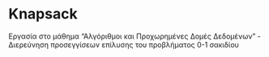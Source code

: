 # Knapsack
Εργασία στο μάθημα “Αλγόριθμοι και Προχωρημένες Δομές Δεδομένων” - Διερεύνηση προσεγγίσεων επίλυσης του προβλήματος 0-1 σακιδίου
